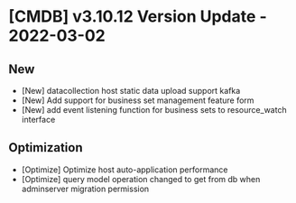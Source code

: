 # [CMDB] v3.10.12 Version Update - 2022-03-02

## New

- [New] datacollection host static data upload support kafka 
- [New] Add support for business set management feature form
- [New] add event listening function for business sets to resource_watch interface

## Optimization

- [Optimize] Optimize host auto-application performance
- [Optimize] query model operation changed to get from db when adminserver migration permission